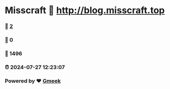 # Misscraft :link: http://blog.misscraft.top 
### :page_facing_up: [2](http://blog.misscraft.top/tag.html) 
### :speech_balloon: 0 
### :hibiscus: 1496 
### :alarm_clock: 2024-07-27 12:23:07 
### Powered by :heart: [Gmeek](https://github.com/Meekdai/Gmeek)
